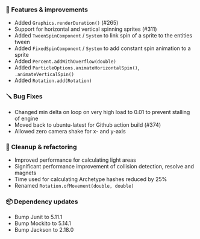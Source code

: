 ### 🚀 Features & improvements

- Added `Graphics.renderDuration()` (#265)
- Support for horizontal and vertical spinning sprites (#311)
- Added `TweenSpinComponent` / `System` to link spin of a sprite to the entities tween
- Added `FixedSpinComponent` / `System` to add constant spin animation to a sprite
- Added `Percent.addWithOverflow(double)`
- Added `ParticleOptions.animateHorizontalSpin()`, `.animateVerticalSpin()`
- Added `Rotation.add(Rotation)`

### 🪛 Bug Fixes

- Changed min delta on loop on very high load to 0.01 to prevent stalling of engine
- Moved back to ubuntu-latest for Github action build (#374)
- Allowed zero camera shake for x- and y-axis

### 🧽 Cleanup & refactoring

- Improved performance for calculating light areas
- Significant performance improvement of collision detection, resolve and magnets
- Time used for calculating Archetype hashes reduced by 25%
- Renamed `Rotation.ofMovement(double, double)`

### 📦 Dependency updates

- Bump Junit to 5.11.1
- Bump Mockito to 5.14.1
- Bump Jackson to 2.18.0